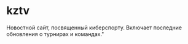 # kztv
Новостной сайт, посвященный киберспорту. Включает последние обновления о турнирах и командах."

